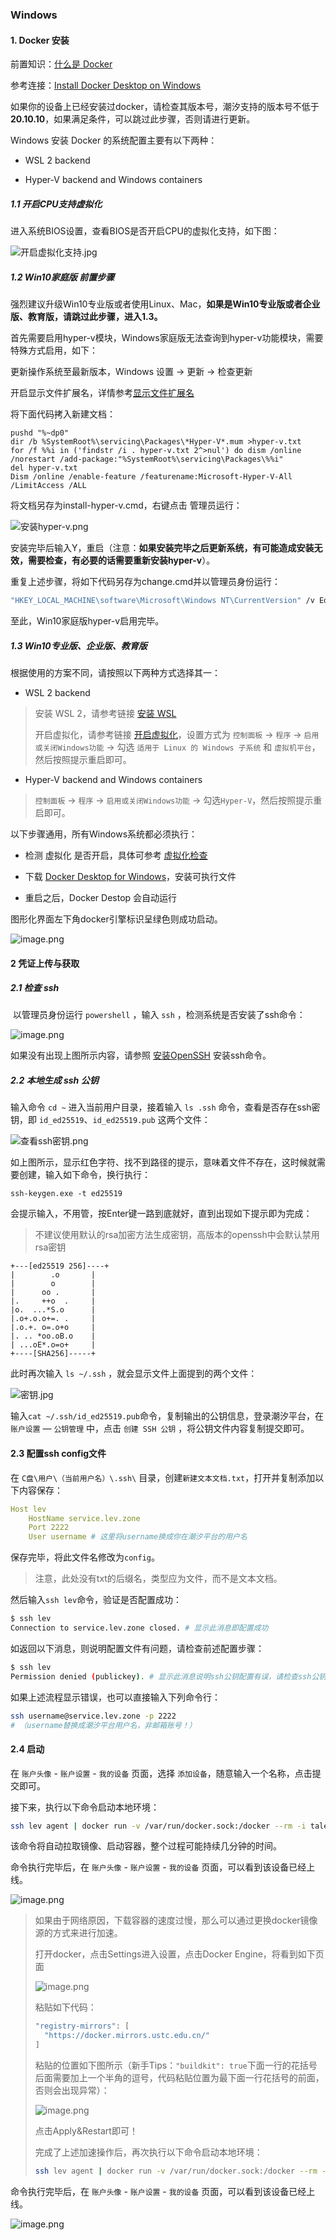 ### Windows

#### 	1. Docker 安装

前置知识：[什么是 Docker](https://www.redhat.com/zh/topics/containers/what-is-docker)

参考连接：[Install Docker Desktop on Windows](https://docs.docker.com/desktop/windows/install/)

如果你的设备上已经安装过docker，请检查其版本号，潮汐支持的版本号不低于**20.10.10**，如果满足条件，可以跳过此步骤，否则请进行更新。

Windows 安装 Docker 的系统配置主要有以下两种：

- WSL 2 backend

- Hyper-V backend and Windows containers

##### 1.1 开启CPU支持虚拟化

进入系统BIOS设置，查看BIOS是否开启CPU的虚拟化支持，如下图：			

![开启虚拟化支持.jpg](https://levimg.s3.cn-northwest-1.amazonaws.com.cn/x/2e12d9cd-cf65-4c6c-88a2-1b6d42110f22.JPEG)

##### 1.2 Win10家庭版 前置步骤

强烈建议升级Win10专业版或者使用Linux、Mac，**如果是Win10专业版或者企业版、教育版，请跳过此步骤，进入1.3。**

首先需要启用hyper-v模块，Windows家庭版无法查询到hyper-v功能模块，需要特殊方式启用，如下：

更新操作系统至最新版本，Windows 设置 -> 更新 -> 检查更新

开启显示文件扩展名，详情参考[显示文件扩展名](https://jingyan.baidu.com/article/f7ff0bfcc9c0e12e26bb13a0.html)		

将下面代码拷入新建文档：			

```vbscript
pushd "%~dp0"
dir /b %SystemRoot%\servicing\Packages\*Hyper-V*.mum >hyper-v.txt
for /f %%i in ('findstr /i . hyper-v.txt 2^>nul') do dism /online /norestart /add-package:"%SystemRoot%\servicing\Packages\%%i"
del hyper-v.txt
Dism /online /enable-feature /featurename:Microsoft-Hyper-V-All /LimitAccess /ALL
```

将文档另存为install-hyper-v.cmd，右键点击 管理员运行：

![安装hyper-v.png](https://levimg.s3.cn-northwest-1.amazonaws.com.cn/x/61620bb6-2a0d-4974-a27c-39471f7c0020.png)		

安装完毕后输入Y，重启（注意：**如果安装完毕之后更新系统，有可能造成安装无效，需要检查，有必要的话需要重新安装hyper-v**）。			

重复上述步骤，将如下代码另存为change.cmd并以管理员身份运行：

```cmd
"HKEY_LOCAL_MACHINE\software\Microsoft\Windows NT\CurrentVersion" /v EditionId /T REG_EXPAND_SZ /d Professional /F
```

至此，Win10家庭版hyper-v启用完毕。

##### 1.3 Win10专业版、企业版、教育版

根据使用的方案不同，请按照以下两种方式选择其一：

- WSL 2 backend

> 安装 WSL 2，请参考链接 [安装 WSL](https://docs.microsoft.com/zh-cn/windows/wsl/install)
>
> 开启虚拟化，请参考链接 [开启虚拟化](https://docs.docker.com/desktop/windows/troubleshoot/#virtualization)，设置方式为 `控制面板` -> `程序` -> `启用或关闭Windows功能` -> 勾选 `适用于 Linux 的 Windows 子系统` 和 `虚拟机平台`，然后按照提示重启即可。

- Hyper-V backend and Windows containers

> `控制面板` -> `程序` -> `启用或关闭Windows功能` -> 勾选`Hyper-V`，然后按照提示重启即可。

以下步骤通用，所有Windows系统都必须执行：​			

- 检测 虚拟化 是否开启，具体可参考 [虚拟化检查](https://docs.docker.com/desktop/windows/troubleshoot/#virtualization-must-be-enabled)

- 下载 [Docker Desktop for Windows](https://docs.docker.com/desktop/windows/install/)，安装可执行文件

- 重启之后，Docker Destop 会自动运行

图形化界面左下角docker引擎标识呈绿色则成功启动。

![image.png](https://levimg.s3.cn-northwest-1.amazonaws.com.cn/x/87fe783c-f999-4b50-85f9-99a0080d6561.png)

#### 2 凭证上传与获取

##### 2.1 检查 ssh
​
以管理员身份运行 `powershell` ，输入 `ssh` ，检测系统是否安装了ssh命令：			

![image.png](https://levimg.s3.cn-northwest-1.amazonaws.com.cn/x/3e4dd10e-3021-4647-a9e4-09877140b6f6.png)

如果没有出现上图所示内容，请参照 [安装OpenSSH](https://docs.microsoft.com/zh-cn/windows-server/administration/openssh/openssh_install_firstuse) 安装ssh命令。

##### 2.2 本地生成 ssh 公钥
输入命令 `cd ~` 进入当前用户目录，接着输入 `ls .ssh` 命令，查看是否存在ssh密钥，即 `id_ed25519`、`id_ed25519.pub` 这两个文件：

![查看ssh密钥.png](https://levimg.s3.cn-northwest-1.amazonaws.com.cn/x/2997d374-f873-439b-ba77-d567adae155e.png)

如上图所示，显示红色字符、找不到路径的提示，意味着文件不存在，这时候就需要创建，输入如下命令，换行执行：

```
ssh-keygen.exe -t ed25519
```

会提示输入，不用管，按Enter键一路到底就好，直到出现如下提示即为完成：

> 不建议使用默认的rsa加密方法生成密钥，高版本的openssh中会默认禁用rsa密钥

```vbscript
+---[ed25519 256]----+
|        .o       |
|        o        |
|      oo .       |
|.     ++o  .     |
|o.  ...*S.o      |
|.o+.o.o+=. .     |
|.o.+. o=.o+o     |
|. .. *oo.oB.o    |
| ...oE*.o=o+     |
+----[SHA256]-----+
```

此时再次输入 `ls ~/.ssh` ，就会显示文件上面提到的两个文件：

![密钥.jpg](https://levimg.s3.cn-northwest-1.amazonaws.com.cn/x/38c66c66-6a58-4609-800a-032a13f0c3c8.JPEG)

输入`cat ~/.ssh/id_ed25519.pub`命令，复制输出的公钥信息，登录潮汐平台，在 `账户设置` — `公钥管理` 中，点击 `创建 SSH 公钥` ，将公钥文件内容复制提交即可。

#### 2.3 配置ssh config文件

在 `C盘\用户\（当前用户名）\.ssh\` 目录，创建`新建文本文档.txt`，打开并复制添加以下内容保存：

```yaml
Host lev
    HostName service.lev.zone
    Port 2222
    User username # 这里将username换成你在潮汐平台的用户名
```

保存完毕，将此文件名修改为`config`。

> 注意，此处没有txt的后缀名，类型应为文件，而不是文本文档。

然后输入`ssh lev`命令，验证是否配置成功：

```Bash
$ ssh lev
Connection to service.lev.zone closed. # 显示此消息即配置成功
```

如返回以下消息，则说明配置文件有问题，请检查前述配置步骤：

```Bash
$ ssh lev
Permission denied (publickey). # 显示此消息说明ssh公钥配置有误，请检查ssh公钥和用户名是否正确
```

如果上述流程显示错误，也可以直接输入下列命令行：

```bash
ssh username@service.lev.zone -p 2222
# （username替换成潮汐平台用户名，非邮箱账号！）
```

#### 2.4 启动

在 `账户头像` - `账户设置` - `我的设备` 页面，选择 `添加设备`，随意输入一个名称，点击提交即可。

接下来，执行以下命令启动本地环境：

```bash
ssh lev agent | docker run -v /var/run/docker.sock:/docker --rm -i talentsec/lev
```

该命令将自动拉取镜像、启动容器，整个过程可能持续几分钟的时间。

命令执行完毕后，在 `账户头像` - `账户设置` - `我的设备` 页面，可以看到该设备已经上线。

![image.png](https://levimg.s3.cn-northwest-1.amazonaws.com.cn/x/%E6%88%AA%E5%B1%8F2022-05-29+14.05.37.png)

> 如果由于网络原因，下载容器的速度过慢，那么可以通过更换docker镜像源的方式来进行加速。
>
> 打开docker，点击Settings进入设置，点击Docker Engine，将看到如下页面
>
> ![image.png](https://levimg.s3.cn-northwest-1.amazonaws.com.cn/x/e46b4413-d432-4817-89c3-6abd73b645e8.png)
>
> 粘贴如下代码：
> ```Bash
> "registry-mirrors": [
>   "https://docker.mirrors.ustc.edu.cn/"
> ]
> ```
>
> 粘贴的位置如下图所示（新手Tips：`"buildkit": true`下面一行的花括号后面需要加上一个半角的逗号，代码粘贴位置为最下面一行花括号的前面，否则会出现异常）：
>
> ![image.png](https://levimg.s3.cn-northwest-1.amazonaws.com.cn/x/575d3a79-7772-4318-a566-7293f809a4c5.png)
>
> 点击Apply&Restart即可！
>
> 完成了上述加速操作后，再次执行以下命令启动本地环境：
>
> ```bash
> ssh lev agent | docker run -v /var/run/docker.sock:/docker --rm -i talentsec/lev
> ```

命令执行完毕后，在 `账户头像` - `账户设置` - `我的设备` 页面，可以看到该设备已经上线。

![image.png](https://levimg.s3.cn-northwest-1.amazonaws.com.cn/x/%E6%88%AA%E5%B1%8F2022-05-29+14.05.37.png)
